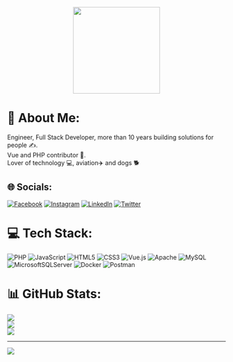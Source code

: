 <p align="center" width="300">
   <img align="center" width="200" src="https://avatars.githubusercontent.com/u/1568292?s=400&u=83a11670ee6ad488b416ca27babb4c3af2827bdd&v=4" />
</p>

# 💫 About Me:
Engineer, Full Stack Developer, more than 10 years building solutions for people ✍️. <br>Vue and PHP contributor 🚀. <br>Lover of technology 💻, aviation✈️ and dogs 🐕


## 🌐 Socials:
[![Facebook](https://img.shields.io/badge/Facebook-%231877F2.svg?logo=Facebook&logoColor=white)](https://facebook.com/1121799742) [![Instagram](https://img.shields.io/badge/Instagram-%23E4405F.svg?logo=Instagram&logoColor=white)](https://instagram.com/amethgabriel) [![LinkedIn](https://img.shields.io/badge/LinkedIn-%230077B5.svg?logo=linkedin&logoColor=white)](https://linkedin.com/in/amethgabriel) [![Twitter](https://img.shields.io/badge/Twitter-%231DA1F2.svg?logo=Twitter&logoColor=white)](https://twitter.com/amethordonez) 

# 💻 Tech Stack:
![PHP](https://img.shields.io/badge/php-%23777BB4.svg?style=for-the-badge&logo=php&logoColor=white) ![JavaScript](https://img.shields.io/badge/javascript-%23323330.svg?style=for-the-badge&logo=javascript&logoColor=%23F7DF1E) ![HTML5](https://img.shields.io/badge/html5-%23E34F26.svg?style=for-the-badge&logo=html5&logoColor=white) ![CSS3](https://img.shields.io/badge/css3-%231572B6.svg?style=for-the-badge&logo=css3&logoColor=white) ![Vue.js](https://img.shields.io/badge/vuejs-%2335495e.svg?style=for-the-badge&logo=vuedotjs&logoColor=%234FC08D) ![Apache](https://img.shields.io/badge/apache-%23D42029.svg?style=for-the-badge&logo=apache&logoColor=white) ![MySQL](https://img.shields.io/badge/mysql-%2300f.svg?style=for-the-badge&logo=mysql&logoColor=white) ![MicrosoftSQLServer](https://img.shields.io/badge/Microsoft%20SQL%20Sever-CC2927?style=for-the-badge&logo=microsoft%20sql%20server&logoColor=white) ![Docker](https://img.shields.io/badge/docker-%230db7ed.svg?style=for-the-badge&logo=docker&logoColor=white) ![Postman](https://img.shields.io/badge/Postman-FF6C37?style=for-the-badge&logo=postman&logoColor=white)
# 📊 GitHub Stats:
![](https://github-readme-stats.vercel.app/api?username=Ameth&theme=dark&hide_border=false&include_all_commits=true&count_private=true)<br/>
![](https://github-readme-streak-stats.herokuapp.com/?user=Ameth&theme=dark&hide_border=false)<br/>
![](https://github-readme-stats.vercel.app/api/top-langs/?username=Ameth&theme=dark&hide_border=false&include_all_commits=true&count_private=true&layout=compact)

---
[![](https://visitcount.itsvg.in/api?id=Ameth&icon=0&color=0)](https://visitcount.itsvg.in)
